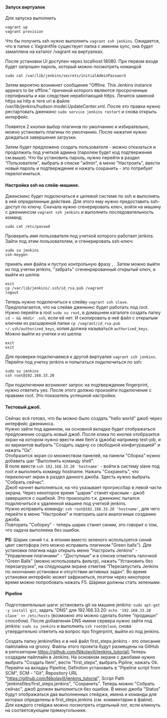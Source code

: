#### Запуск виртуалок
Для запуска выполнить 
```
vagrant up
vagrant provision
```
Что бы получить ssh нужно выполнить `vagrant ssh jenkins`. Ожидается, что в папке с Vagrantfile 
существует папка с именем sync, она будет замаплена на каталог /vagrant на виртуалках.

После установки UI доступен через localhost:18080.
При первом входе будет запрошен пароль, который можно посмотреть командой
```
sudo cat /var/lib/jenkins/secrets/initialAdminPassword
```
Затем вероятно возникнет сообщение "Offline. This Jenkins instance appears to be offline."
причиной которого являются просроченные сертификаты и как следствие неработающий https.
Лечится заменой https на http в теге url в файле /var/lib/jenkins/hudson.model.UpdateCenter.xml.
После это правки нужно рестартовать дженкинс `sudo service jenkins restart` и снова открыть интерфейс.

Появятся 2 кнопки выбор плагинов по умолчанию и избирательно, можно установить плагины по умолчанию. 
После нажатия нужно дождаться завершения загрузки.

Затем будет предложено создать пользователя - можно отказаться и продолжить под учеткой админа (паролем будет код подтвержения см.выше).
Что бы установить пароль, нужно перейти в раздел "Пользователи", выбрать в списке "admin", в меню "Настроить", 
ввести новый пароль и подтверждение и нажать сохранить - это потребует перелогиниться.


#### Настройка ssh на слейв-машине.
Дженскинс будет подключаться к целевой системе по ssh и выполнять в ней определенные действия.
Для этого ему нужно предоставить ssh-доступ по ключу.
Сначала нужно сгенерировать ключ, войти на машину с дженкинсом `vagrant ssh jenkins` и выполнить последовательность команд:
```
sudo cat /etc/passwd
```
Проверить имя пользователя под учеткой которого работает jenkins. Зайти под этим пользователем, и сгенерировать ssh-ключ:
```
sudo su jenkins
ssh-keygen
```
принять имя файла и пустую контрольную фразу <ENTER>, <ENTER>.
Затем можно выйти из под учетки jenkins, "забрать" сгененрированный открытый ключ, и выйти из шелла:
```
exit
cp /var/lib/jenkins/.ssh/id_rsa.pub /vagrant
logout
```

Теперь нужно подключиться к слейву `vagrant ssh slave`.\
Предполагается, что на слейве дженкинс будет работать под root.
Нужно перейти в root `sudo su root`, в домашнем каталоге создать папку `cd ~ && mkdir .ssh`, если её нет.
И скопировать в неё файл с открытым ключем из расшареной папки `cp /vagrant/id_rsa.pub ~/.ssh/authorized_keys`,
копия должна называться `authorized_keys`.\
Можно выйти из учетки и из шелла:
```
exit
exit
```

Для проверки подключаемся к другой виртуалке `vagrant ssh jenkins`. Перейти под учетку jenkins 
и попытаться подключиться по ssh:
```
sudo su jenkins
ssh root@192.168.33.20
```
При подключении возникнет запрос на подтверждение fingerprint, нужно ответить yes.
После этого должно произойти подключение с правами root. Это показатель успешной настройки.


#### Тестовый джоб.
Сейчас всё готово, что бы можно было создать "hello world" джоб через интерфейс дженкинса.\
Нужно зайти под админом, на основной вкладке будет отображаться предложение создать новый джоб.
После клика по кнопке отобразится экран на котором нужно ввести имя Item'a (джоба) например test-job,
и из вариантов выбрать "Создать задачу со свободной конфигурацией" и нажать "Ок".\
Отобразится экран со множеством панелей, на панели "Сборка" нужно добавить шаг "Выполнить команду shell".\
В поле ввести `ssh 192.168.33.20 'hostname'` - войти в систему slave под root и выполнить команду hostname.
Нажать "Сохранить", что переключит экран в раздел данного джоба. Здесть нужно выбрать "Собрать сейчас".\
Джоб начнет выполняться, на что указывает прогрессбар в левой части экрана. Через некоторое время "шарик" станет красным -
джоб завершился с ошибкой. Это произошло т.к. дженкинс пытался подключиться к удаленной машине под учеткой jenkins.\
Нужно исправить команду: `ssh root@192.168.33.20 'hostname'`, для чего перейти в меню "Настройки" и повторить 
шаги аналогиные созданию джоба.\
Повторить "Соборку" - теперь шарик станет синим, это говорит о том, что задача выполнена без ошибок.

**PS:** Шарик синий т.к. в японии вместо зеленого используется синий цвет светофора (что можно исправить плагином "Green balls").
Для установки плагина надо открыть меню "Настроить Jenkins" - "Управление плагинами" - "Доступные" и в списке отметить галочкой "Green Balls" (можно использовать фильтр),
нажать "Установить без перезагрузки", на следующем экране отметив "Перезапустить Jenkins по окончанию установки и отсутствии активных задач".
Во время установки интерфейс может зафризиться, поэтом через некоторое время можно попробовать нажать F5. Шарики должны стать зелеными.

#### Pipeline
Подготовительные шаги: установить git на машине jenkins: `sudo apt-get -y install git`, задать "DNS" для 192.168.33.20: `echo '192.168.33.20 slave' >> /etc/hosts` (возможно это можно сделать более "продакшн" способом).
После добавления DNS имени сервера нужно зайти под jenkins: `sudo su jenkins` и выполнить `ssh root@slave`, снова утвердительно ответить на вопрос про fingerprint, выйти из под jenkins.

Создать папку jenkinsfiles и в ней файл first_steps.jenkins - это описание пайплайна на groovy. Файлы этого проекта будут размещены на GitHub в репозитории https://github.com/Nikolayill/jenkins_tutorial\
Теперь создадим пайплайн в Jenkins. На основном экране с джобами нужно выбрать "Создать Item", вести "first_steps", выбрать Pipline, нажать Ok. Перейти на вкладку Pipeline, Definition установить в "Pipeline script from SCM",
SCM - "Git", Repository URL "https://github.com/Nikolayill/jenkins_tutorial", Script Path "jenkinsfiles/first_steps.jenkins", "Сохранить".
Теперь можно "Собрать сейчас", джоб должен выполниться без ошибок.
В меню джоба "Status" будут отображаться два выполненных стейджа, имена и команды для которых определены в first_steps.jenkins (см. комментарии в файле). Для каждого стейджа можно посмотреть отдельный лог, если кликнуть на соответсвующем прямоугольнике.
